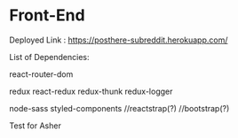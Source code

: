 
# Front-End

Deployed Link : https://posthere-subreddit.herokuapp.com/

List of Dependencies: 

react-router-dom

redux
react-redux
redux-thunk
redux-logger

node-sass
styled-components
//reactstrap(?)
//bootstrap(?)


Test for Asher